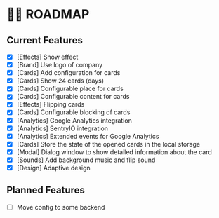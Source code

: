 # 🥷🏻 ROADMAP

## Current Features

- [x] [Effects] Snow effect
- [x] [Brand] Use logo of company
- [x] [Cards] Add configuration for cards
- [x] [Cards] Show 24 cards (days)
- [x] [Cards] Configurable place for cards
- [x] [Cards] Configurable content for cards
- [x] [Effects] Flipping cards
- [x] [Cards] Configurable blocking of cards
- [x] [Analytics] Google Analytics integration
- [x] [Analytics] SentryIO integration
- [x] [Analytics] Extended events for Google Analytics
- [x] [Cards] Store the state of the opened cards in the local storage
- [x] [Modal] Dialog window to show detailed information about the card
- [x] [Sounds] Add background music and flip sound
- [x] [Design] Adaptive design

## Planned Features

- [ ] Move config to some backend
